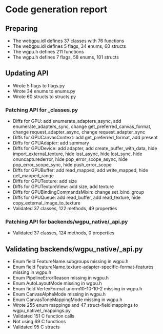 # Code generation report
## Preparing
* The webgpu.idl defines 37 classes with 76 functions
* The webgpu.idl defines 5 flags, 34 enums, 60 structs
* The wgpu.h defines 211 functions
* The wgpu.h defines 7 flags, 58 enums, 101 structs
## Updating API
* Wrote 5 flags to flags.py
* Wrote 34 enums to enums.py
* Wrote 60 structs to structs.py
### Patching API for _classes.py
* Diffs for GPU: add enumerate_adapters_async, add enumerate_adapters_sync, change get_preferred_canvas_format, change request_adapter_async, change request_adapter_sync
* Diffs for GPUCanvasContext: add get_preferred_format, add present
* Diffs for GPUAdapter: add summary
* Diffs for GPUDevice: add adapter, add create_buffer_with_data, hide import_external_texture, hide lost_async, hide lost_sync, hide onuncapturederror, hide pop_error_scope_async, hide pop_error_scope_sync, hide push_error_scope
* Diffs for GPUBuffer: add read_mapped, add write_mapped, hide get_mapped_range
* Diffs for GPUTexture: add size
* Diffs for GPUTextureView: add size, add texture
* Diffs for GPUBindingCommandsMixin: change set_bind_group
* Diffs for GPUQueue: add read_buffer, add read_texture, hide copy_external_image_to_texture
* Validated 37 classes, 122 methods, 49 properties
### Patching API for backends/wgpu_native/_api.py
* Validated 37 classes, 124 methods, 0 properties
## Validating backends/wgpu_native/_api.py
* Enum field FeatureName.subgroups missing in wgpu.h
* Enum field FeatureName.texture-adapter-specific-format-features missing in wgpu.h
* Enum PipelineErrorReason missing in wgpu.h
* Enum AutoLayoutMode missing in wgpu.h
* Enum field VertexFormat.unorm10-10-10-2 missing in wgpu.h
* Enum CanvasAlphaMode missing in wgpu.h
* Enum CanvasToneMappingMode missing in wgpu.h
* Wrote 255 enum mappings and 47 struct-field mappings to wgpu_native/_mappings.py
* Validated 151 C function calls
* Not using 69 C functions
* Validated 95 C structs
